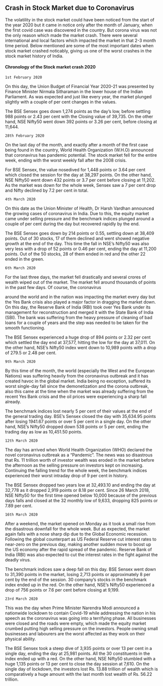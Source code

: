 ## Crash in Stock Market due to Coronavirus

The volatility in the stock market could have been noticed from the start of the year 2020 but it came in notice only after the month of January, when the first covid case was discovered in the country. But corona virus was not the only reason which made the market crash. There were several international and local factors which impacted the market in that 2-3 month time period. Below mentioned are some of the most important dates when stock market crashed noticably, giving us one of the worst crashes in the stock market history of India.

#### Chronology of the Stock market crash 2020


`1st February 2020`

On this day, the Union Budget of Financial Year 2020-21 was presented by Finance Minister Nirmala Sitharaman in the lower house of the Indian Parliament. As was expected and just like every year, the market plunged slightly with a couple of per cent changes in the values.

The BSE Sensex goes down 1,274 points as the day’s low, before settling 988 points or 2.43 per cent with the Closing value of 39,735. On the other hand, NSE Nifty50 went down 392 points or 3.26 per cent, before closing at 11,644.

`28th February 2020`

On the last day of the month, and exactly after a month of the first case being found in the country, World Health Organization (W.H.O) announced that coronavirus has pandemic potential. The stock market fell for the entire week, ending with the worst weekly fall after the 2008 crisis.

For BSE Sensex, the value nosedived for 1,448 points or 3.64 per cent which closed the session for the day at 38,297 points. On the other hand, NSE Nifty50 went down 432 points or 3.7 per cent before closing at 11,202. As the market was down for the whole week, Sensex saw a 7 per cent drop and Nifty declined by 7.2 per cent in total.

`4th March 2020`

On this date as the Union Minister of Health, Dr Harsh Vardhan announced the growing cases of coronavirus in India. Due to this, the equity market came under selling pressure and the benchmark indices plunged around a couple of per cent during the day but recovered rapidly by the end.

The BSE Sensex goes down by 214 points or 0.55, settling down at 38,409 points. Out of 30 stocks, 17 of them declined and went showed negative growth at the end of the day. This time the fall in NSE’s Nifty50 was also very less with a drop of 52 points or 0.46 per cent, ending the day at 11,200 points. Out of the 50 stocks, 28 of them ended in red and the other 22 ended in the green.

`6th March 2020`

For the last three days, the market fell drastically and several crores of wealth wiped out of the market. The market fell around thousands of points in the past few days. Of course, the coronavirus

around the world and in the nation was impacting the market every day but the Yes Bank crisis also played a major factor in dragging the market down. On this day, the Reserve Bank of India (RBI) took over Yes Bank under its management for reconstruction and merged it with the State Bank of India (SBI). The bank was suffering from the heavy pressure of cleaning of bad loans for a couple of years and the step was needed to be taken for the smooth functioning.

The BSE Sensex experienced a huge drop of 894 points or 2.32 per cent which settled the day end at 37,577, hitting the low for the day at 37,011. On the other hand, NSE’s Nifty50 index went down to 10,989 points with a drop of 279.5 or 2.48 per cent.

`9th March 2020`

By this time of the month, the world (especially the West and the European Nations) was suffering heavily from the coronavirus outbreak and it has created havoc in the global market. India being no exception, suffered its worst single-day fall since the demonetization and the corona outbreak, also this came at the time when the market was already suffering from the recent Yes Bank crisis and the oil prices were experiencing a sharp fall already.

The benchmark indices lost nearly 5 per cent of their values at the end of the general trading day. BSE’s Sensex closed the day with 35,634.95 points after losing 1941.67 points or over 5 per cent in a single day. On the other hand, NSE’s Nifty50 dropped down 538 points or 5 per cent, ending the trading day as low as 10,451.50 points.

`12th March 2020`

The day has arrived when World Health Organization (WHO) declared the novel coronavirus outbreak as a “Pandemic”. The news was so disastrous that Rs. 11 trillion worth of investor wealth was eroded in the market before the afternoon as the selling pressure on investors kept on increasing. Continuing the falling trend for the whole week, the benchmark indices experienced their worst intraday drop of 9 per cent in history.

The BSE Sensex dropped two years low at 32,493.10 and ending the day at 32,778 as it dropped 2,919 points or 8.18 per cent. Since 26 March 2018, NSE Nifty50 for the first time opened below 10,000 because of the previous days falls and closed at the 32 monthly low of 9,633, dropping 825 points or 7.89 per cent.

`16th March 2020`

After a weekend, the market opened on Monday as it took a small rise from the disastrous downfall for the whole week. But as expected, the market again falls with a nose sharp dip due to the Global Economic recession. Following the global counterpart as US Federal Reserve cut interest rates to near-zero on the previous day, making another sudden move to boost up the US economy after the rapid spread of the pandemic. Reserve Bank of India (RBI) was also expected to cut the interest rates in the fight against the deadly virus.

The benchmark indices saw a deep fall on this day. BSE Sensex went down to 31,390 points in the market, losing 2,713 points or approximately 8 per cent by the end of the session. 30 company’s stocks in the benchmark index ended up in the red. On the other hand, NSE’s Nifty50 experienced a drop of 756 points or 7.6 per cent before closing at 9,199.

`23rd March 2020`

This was the day when Prime Minister Narendra Modi announced a nationwide lockdown to contain Covid-19 while addressing the nation in his speech as the coronavirus was going into a terrifying phase. All businesses were closed and the roads were empty, which made the equity market crumbed putting high selling pressure on the investors. People owning small businesses and labourers are the worst affected as they work on their physical ability.

The BSE Sensex took a steep dive of 3,935 points or over 13 per cent in a single day, ending the day at 25,981 points. All the 30 constituents in the index ended up with a red. On the other hand, NSE Nifty50 stumbled with a huge 1,135 points or 13 per cent to close the day session at 7,610. On the single day of lockdown, the investors lost Rs. 13.88 trillion of wealth which is comparatively a huge amount with the last month lost wealth of Rs. 56.22 trillion.
